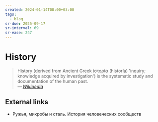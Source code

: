 ```yaml
---
created: 2024-01-14T00:00+03:00
tags:
  - blog
sr-due: 2025-09-17
sr-interval: 69
sr-ease: 247
---
```


# History

> History (derived from Ancient Greek ἱστορία (historía) 'inquiry; knowledge acquired by investigation') is the systematic study and documentation of the human past.\
> — <cite>[Wikipedia](https://en.wikipedia.org/wiki/History)</cite>

## External links

- Ружья, микробы и сталь. История человеческих сообществ
